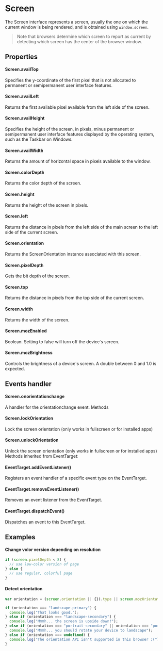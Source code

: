 # Screen
The Screen interface represents a screen, usually the one on which the current window is being rendered, and is obtained using ```window.screen```.

>Note that browsers determine which screen to report as current by detecting which screen has the center of the browser window.

## Properties
#### Screen.availTop 
Specifies the y-coordinate of the first pixel that is not allocated to permanent or semipermanent user interface features.
#### Screen.availLeft 
Returns the first available pixel available from the left side of the screen.
#### Screen.availHeight
Specifies the height of the screen, in pixels, minus permanent or semipermanent user interface features displayed by the operating system, such as the Taskbar on Windows.
#### Screen.availWidth
Returns the amount of horizontal space in pixels available to the window.
#### Screen.colorDepth
Returns the color depth of the screen.
#### Screen.height
Returns the height of the screen in pixels.
#### Screen.left 
Returns the distance in pixels from the left side of the main screen to the left side of the current screen.
#### Screen.orientation
Returns the ScreenOrientation instance associated with this screen.
#### Screen.pixelDepth
Gets the bit depth of the screen.
#### Screen.top 
Returns the distance in pixels from the top side of the current screen.
#### Screen.width
Returns the width of the screen.
#### Screen.mozEnabled  
Boolean. Setting to false will turn off the device's screen.
#### Screen.mozBrightness  
Controls the brightness of a device's screen. A double between 0 and 1.0 is expected.
## Events handler
#### Screen.onorientationchange 
A handler for the orientationchange event.
Methods
#### Screen.lockOrientation
Lock the screen orientation (only works in fullscreen or for installed apps)
#### Screen.unlockOrientation
Unlock the screen orientation (only works in fullscreen or for installed apps)
Methods inherited from EventTarget:

#### EventTarget.addEventListener()
Registers an event handler of a specific event type on the EventTarget.
#### EventTarget.removeEventListener()
Removes an event listener from the EventTarget.
#### EventTarget.dispatchEvent()
Dispatches an event to this EventTarget.

## Examples

#### Change volor version depending on resolution
```js
if (screen.pixelDepth < 8) {
  // use low-color version of page
} else { 
  // use regular, colorful page
}
```

#### Detect orientation

```js
var orientation = (screen.orientation || {}).type || screen.mozOrientation || screen.msOrientation;

if (orientation === "landscape-primary") {
  console.log("That looks good.");
} else if (orientation === "landscape-secondary") {
  console.log("Mmmh... the screen is upside down!");
} else if (orientation === "portrait-secondary" || orientation === "portrait-primary") {
  console.log("Mmmh... you should rotate your device to landscape");
} else if (orientation === undefined) {
  console.log("The orientation API isn't supported in this browser :("); 
}
```